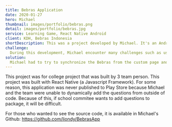 ```yaml
---
title: Bebras Application
date: 2020-01-27
hero: Michael
thumbnail: images/portfolio/bebras.png
detail: images/portfolio/bebras.jpg
service: Learning Game, React Native Android
client: KDH, Bebras Indonesia
shortDescription: This was a project developed by Michael. It's an Android App for students to learn computation thinking. Each students will be given 1 Bebras icon. This bebras can be customized with accessories. These accessories can be bought with diamonds. Diamonds are obtained from answering questions. There's lot of questions to be solved from Bebras Indonesia. The questions are grouped per year. Each year has its own difficulties. If students successfully completed 1 set of questions, the app will give them diamonds. These diamonds can be used to buy accessories for Bebras.
challenge:
  During this development, Michael encounter many challenges such as user can manually customize the Bebras by selecting which accessories do they want to use. The bebras that has been customized by the user, has to look exactly the same in the home page. 
solution:
  Michael had to try to synchronize the Bebras from the custom page and the Bebras from the home page. To do that, Michael learned async JS storage so that he could store the accesories that was selected by the user. He then access the accessories from storage and put it in home page Bebras.
---
```


This project was for college project that was built by 3 team person. This project was built with React Native (a Javascript Framework). For some reason, this application was never published to Play Store because Michael and the team were unable to dynamically add the questions from outside of code. Because of this, if school commitee wants to add questions to package, it will be difficult.

For those who wanted to see the source code, it is available in Michael's Github: https://github.com/liondy/BebrasApp
